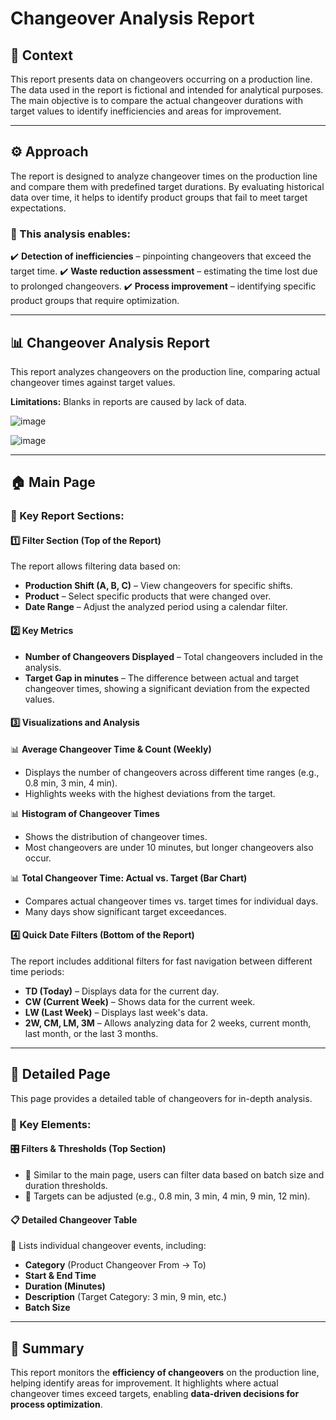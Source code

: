 # Changeover Analysis Report

## 📌 Context
This report presents data on changeovers occurring on a production line. The data used in the report is fictional and intended for analytical purposes. The main objective is to compare the actual changeover durations with target values to identify inefficiencies and areas for improvement.

---

## ⚙️ Approach
The report is designed to analyze changeover times on the production line and compare them with predefined target durations. By evaluating historical data over time, it helps to identify product groups that fail to meet target expectations.

### 🎯 This analysis enables:
✔️ **Detection of inefficiencies** – pinpointing changeovers that exceed the target time.
✔️ **Waste reduction assessment** – estimating the time lost due to prolonged changeovers.
✔️ **Process improvement** – identifying specific product groups that require optimization.

---

## 📊 Changeover Analysis Report
This report analyzes changeovers on the production line, comparing actual changeover times against target values.

**Limitations:** Blanks in reports are caused by lack of data.

![image](https://github.com/user-attachments/assets/3ee88295-d45b-445e-81ba-abc57e310f26)

![image](https://github.com/user-attachments/assets/bc888418-1f9c-4193-99e6-2e871cd46851)

---

## 🏠 Main Page
### 🔹 Key Report Sections:

#### 1️⃣ Filter Section (Top of the Report)
The report allows filtering data based on:

- **Production Shift (A, B, C)** – View changeovers for specific shifts.
- **Product** – Select specific products that were changed over.
- **Date Range** – Adjust the analyzed period using a calendar filter.

#### 2️⃣ Key Metrics
- **Number of Changeovers Displayed** – Total changeovers included in the analysis.
- **Target Gap in minutes** – The difference between actual and target changeover times, showing a significant deviation from the expected values.

#### 3️⃣ Visualizations and Analysis

📊 **Average Changeover Time & Count (Weekly)**
- Displays the number of changeovers across different time ranges (e.g., 0.8 min, 3 min, 4 min).
- Highlights weeks with the highest deviations from the target.

📊 **Histogram of Changeover Times**
- Shows the distribution of changeover times.
- Most changeovers are under 10 minutes, but longer changeovers also occur.

📊 **Total Changeover Time: Actual vs. Target (Bar Chart)**
- Compares actual changeover times vs. target times for individual days.
- Many days show significant target exceedances.

#### 4️⃣ Quick Date Filters (Bottom of the Report)
The report includes additional filters for fast navigation between different time periods:

- **TD (Today)** – Displays data for the current day.
- **CW (Current Week)** – Shows data for the current week.
- **LW (Last Week)** – Displays last week's data.
- **2W, CM, LM, 3M** – Allows analyzing data for 2 weeks, current month, last month, or the last 3 months.

---

## 📄 Detailed Page

This page provides a detailed table of changeovers for in-depth analysis.

### 🔹 Key Elements:

#### 🎛 Filters & Thresholds (Top Section)
- 🔹 Similar to the main page, users can filter data based on batch size and duration thresholds.
- 🔹 Targets can be adjusted (e.g., 0.8 min, 3 min, 4 min, 9 min, 12 min).

#### 📋 Detailed Changeover Table

🔹 Lists individual changeover events, including:

- **Category** (Product Changeover From → To)
- **Start & End Time**
- **Duration (Minutes)**
- **Description** (Target Category: 3 min, 9 min, etc.)
- **Batch Size**

---

## 📌 Summary
This report monitors the **efficiency of changeovers** on the production line, helping identify areas for improvement. It highlights where actual changeover times exceed targets, enabling **data-driven decisions for process optimization**.

